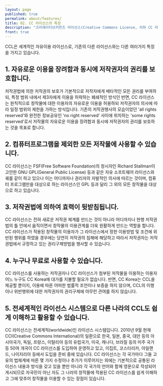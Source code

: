 ```yaml
---
layout: page
published: true
permalink: about/features/
title: 02. CC 라이선스의 특징
description: "크리에이티브커먼즈 라이선스(Creative Commons License, 이하 CC 라이선스)는 창작자가 자신의 창작물에 대하여 일정한 조건하에 모든 이의 자유이용을 허락하는 라이선스 입니다."
front: true
---
```



CCL은 세계적인 자유이용 라이선스로, 기존의 다른 라이선스와는 다른 여러가지 특징을 가지고 있습니다.

## 1. 자유로운 이용을 장려함과 동시에 저작권자의 권리를 보호합니다.

저작권법에 의한 저작권의 보호가 기본적으로 저작자에게 배타적인 모든 권리를 부여하되, 특정 범위 내에서 제3자에게 이용을 허락하는 폐쇄적인 방식인 반면, CC 라이선스는 원칙적으로 창작물에 대한 이용자의 자유로운 이용을 허용하되 저작권자의 의사에 따라 일정 범위의 제한을 가하는 방식입니다. 기존의 저작권행사의 모습이었던 'all rights reserved'와 완전한 정보공유인 'no right reserved’ 사이에 위치하는 'some rights reserved'로서 저작물의 자유로운 이용을 장려함과 동시에 저작권자의 권리를 보호하는 것을 목표로 합니다.


## 2. 컴퓨터프로그램을 제외한 모든 저작물에 사용할 수 있습니다.

CC 라이선스는 FSF(Free Software Foundation)의 창시자인 Richard Stallman이 고안한 GNU GPL(General Public License) 등과 같은 자유 소프트웨어 라이선스와 궤를 같이 하고 있으나 이는 어디까지나 권리자의 자발적인 의사에 따르는 것이며, 컴퓨터 프로그램만을 대상으로 하는 라이선스인 GPL 등과 달리 그 외의 모든 창작물을 대상으로 하고 있습니다. 


## 3. 저작권법에 의하여 효력이 뒷받침됩니다.

CC 라이선스는 전혀 새로운 저작권 체계를 만드는 것이 아니라 어디까지나 현행 저작권법의 틀 안에서 움직이면서 창작물의 이용관계를 더욱 원활하게 만드는 역할을 합니다. CC 라이선스가 적용된 창작물의 이용자가 그 라이선스에서 정한 이용방법 및 조건에 위반된 행위를 하였을 경우에는 당연히 저작권의 침해에 해당하고 따라서 저작권자는 저작권법에서 규정하고 있는 권리구제방법을 행사할 수 있습니다. 


## 4. 누구나 무료로 사용할 수 있습니다.

CC 라이선스를 사용하는 저작권자나 CC 라이선스가 첨부된 저작물을 이용하는 이용자 어느 누구도 CC Korea에 대가를 지불할 필요가 없습니다. 반면, CC Korea는 CCL을 제공할 뿐이지, 이용에 따른 어떠한 법률적 조언이나 보증을 하지 않으며, CCL의 이행이나 위반행위에 대한 저작권자의 권리구제에 아무런 관여를 하지 않습니다. 


## 5. 전세계적인 라이선스 시스템으로 다른 나라의 CCL도 쉽게 이해하고 활용할 수 있습니다.

CC 라이선스는 전세계적(worldwide)인 라이선스 시스템입니다. 2010년 9월 현재 CCI(Creative Commons International)의 일환으로 한국, 일본, 중국, 대만 등의 아시아국가, 독일, 프랑스, 이탈리아 등의 유럽국가, 미국, 캐나다, 브라질 등의 미주 국가 등 50여 개국이 CC 라이선스를 도입하여 운영하고 있고, 이집트, 코스타리카, 아일랜드, 나이지리아 등에서 도입을 준비 중에 있습니다. CC 라이선스는 각 국가마다 그들 고유의 법체계에 따른 몇 가지 수정이나 추가가 이루어지는 외에는 기본적으로 공통된 라이선스 내용과 방식을 갖고 있을 뿐만 아니라 각 국가의 언어와 함께 영문으로 작성되어 게시되므로 자국민이 아닌 자도 그 나라의 창작물에 적용된 CC 라이선스를 쉽게 이해하고 그에 맞추어 창작물을 이용할 수 있는 장점이 있습니다.
